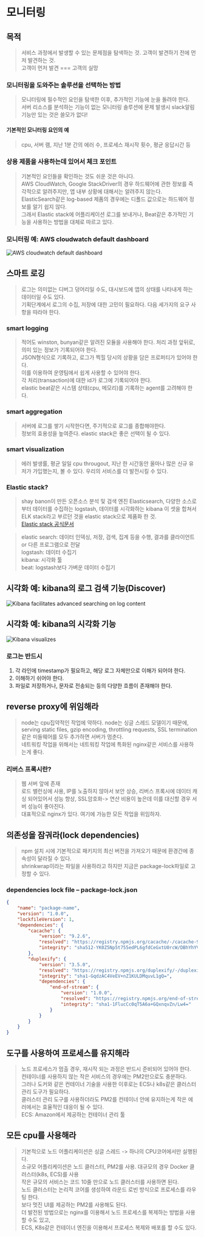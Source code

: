 # 모니터링

## 목적
> 서비스 과정에서 발생할 수 있는 문제점을 탐색하는 것. 고객이 발견하기 전에 먼저 발견하는 것.<br>
> 고객이 먼저 발견 === 고객의 실망

### 모니터링을 도와주는 솔루션을 선택하는 방법
> 모니터링에 필수적인 요인을 탐색한 이후, 추가적인 기능에 눈을 돌려야 한다.<br>
> 서버 리소스를 분석하는 기능이 없는 모니터링 솔루션에 문제 발생시 slack알림 기능만 있는 것은 쓸모가 없다!

#### 기본적인 모니터링 요인의 예
> cpu, 서버 램, 지난 1분 간의 에러 수, 프로세스 재시작 횟수, 평균 응답시간 등

### 상용 제품을 사용하는데 있어서 체크 포인트
> 기본적인 요인들을 확인하는 것도 쉬운 것은 아니다. <br>
> AWS CloudWatch, Google StackDriver의 경우 하드웨어에 관한 정보를 즉각적으로 알려주지만, 앱 내부 상황에 대해서는 알려주지 않는다.<br>
> ElasticSearch같은 log-based 제품의 경우에는 디폴드 값으로는 하드웨어 정보를 알기 쉽지 않다.<br>
> 그래서 Elastic stack에 어플리케이션 로그를 보내거나, Beat같은 추가적인 기능을 사용하는 방법을 대체로 따르고 있다.<br>

### 모니터링 예: AWS cloudwatch default dashboard
![AWS cloudwatch default dashboard](./images/monitoring1.png)

## 스마트 로깅
> 로그는 의미없는 디버그 덩어리일 수도, 대시보드에 앱의 상태를 나타내게 하는 데이터일 수도 있다.<br>
> 기획단계에서 로그의 수집, 저장에 대한 고민이 필요하다.<rb>
> 다음 세가지의 요구 사항을 따라야 한다.

### smart logging
> 적어도 winston, bunyan같은 알려진 모듈을 사용해야 한다. 처리 과정 앞뒤로, 의미 있는 정보가 기록되어야 한다.<br>
> JSON형식으로 기록하고, 로그가 찍힐 당시의 상황을 담은 프로퍼티가 있어야 한다.<br>
> 이를 이용하여 운영팀에서 쉽게 사용할 수 있어야 한다.<br>
> 각 처리(transaction)에 대한 id가 로그에 기록되어야 한다.<br>
> elastic beat같은 시스템 상태(cpu, 메모리)를 기록하는 agent를 고려해야 한다.

### smart aggregation
> 서버에 로그를 쌓기 시작한다면, 주기적으로 로그를 종합해야한다.<br>
> 정보의 효용성을 높여준다. elastic stack은 좋은 선택이 될 수 있다.

### smart visualization
> 에러 발생률, 평균 일일 cpu througout, 지난 한 시간동안 올마나 많은 신규 유저가 가입했는지, 볼 수 있다. 우리의 서비스를 더 발전시킬 수 있다.

### Elastic stack?
> shay banon이 만든 오픈소스 분석 및 검색 엔진 Elasticsearch, 다양한 소스로부터 데이터를 수집하는 logstash, 데이터를 시각화하는 kibana 이 셋을 합쳐서 ELK stack라고 부르던 것을 elastic stack으로 제품화 한 것.<br>
[Elastic stack 공식문서](https://esbook.kimjmin.net/01-overview/1.1-elastic-stack)

> elastic search: 데이터 인덱싱, 저장, 검색, 집계 등을 수행, 결과를 클라이언트 or 다른 프로그램으로 전달<br>
> logstash: 데이터 수집기  <br>
> kibana: 시각화 툴<br>
> beat: logstash보다 가벼운 데이터 수집기

## 시각화 예: kibana의 로그 검색 기능(Discover)
![Kibana facilitates advanced searching on log content](./images/smartlogging1.png)

## 시각화 예: kibana의 시각화 기능
![Kibana visualizes](./images/smartlogging2.jpg)

### 로그는 반드시
1. 각 라인에 timestamp가 필요하고, 해당 로그 자체만으로 이해가 되어야 한다.<br>
2. 이해하기 쉬어야 한다.<br>
3. 파일로 저장하거나, 문자로 전송되는 등의 다양한 흐름이 존재해야 한다.

## reverse proxy에 위임해라
> node는 cpu집약적인 작업에 약하다. node는 싱글 스레드 모델이기 때문에, serving static files, gzip encoding, throttling requests, SSL termination 같은 미들웨어를 모두 추가하면 서버가 멈춘다.<br>
> 네트워킹 작업을 위해서는 네트워킹 작업에 특화된 nginx같은 서비스를 사용하는게 좋다.


### 리버스 프록시란?
> 웹 서버 앞에 존재<br>
> 로드 밸런싱에 사용, IP를 노출하지 않아서 보안 상승, 리버스 프록시에 데이터 캐싱 되어있어서 성능 향상, SSL암호화-> 연산 비용이 높은데 이를 대신할 경우 서버 성능이 좋아진다.<br>
> 대표적으로 nginx가 있다. 여기에 가능한 모든 작업을 위임하자.

## 의존성을 잠궈라(lock dependencies)
> npm 설치 시에 기본적으로 패키지의 최신 버전을 가져오기 때문에 환경간에 종속성이 달라질 수 있다.<br>
> shrinkwrap이라는 파일을 사용하라고 하지만 지금은 package-lock파일로 고정할 수 있다.

### dependencies lock file – package-lock.json

```json
{
    "name": "package-name",
    "version": "1.0.0",
    "lockfileVersion": 1,
    "dependencies": {
        "cacache": {
            "version": "9.2.6",
            "resolved": "https://registry.npmjs.org/cacache/-/cacache-9.2.6.tgz",
            "integrity": "sha512-YK0Z5Np5t755edPL6gfdCeGxtU0rcW/DBhYhYVDckT+7AFkCCtedf2zru5NRbBLFk6e7Agi/RaqTOAfiaipUfg=="
        },
        "duplexify": {
            "version": "3.5.0",
            "resolved": "https://registry.npmjs.org/duplexify/-/duplexify-3.5.0.tgz",
            "integrity": "sha1-GqdzAC4VeEV+nZ1KULDMquvL1gQ=",
            "dependencies": {
                "end-of-stream": {
                    "version": "1.0.0",
                    "resolved": "https://registry.npmjs.org/end-of-stream/-/end-of-stream-1.0.0.tgz",
                    "integrity": "sha1-1FlucCc0qT5A6a+GQxnqvZn/Lw4="
                }
            }
        }
    }
}
```
## 도구를 사용하여 프로세스를 유지해라
> 노드 프로세스가 멈출 경우, 재시작 되는 과정은 반드시 준비되어 있어야 한다.<br>
> 컨테이너를 사용하지 않는 작은 서비스의 경우에는 PM2만으로도 충분하다.<br>
> 그러나 도커와 같은 컨테이너 기술을 사용한 이후로는 ECS나 k8s같은 클러스터 관리 도구가 필요하다.<br>
> 클러스터 관리 도구를 사용하더라도 PM2를 컨테이너 안에 유지하는게 작은 에러에서는 효율적인 대응이 될 수 있다.<br>
> ECS: Amazon에서 제공하는 컨테이너 관리 툴

## 모든 cpu를 사용해라
> 기본적으로 노드 어플리케이션은 싱글 스레드 -> 하나의 CPU코어에서만 실행된다.<br>
> 소규모 어플리케이션은 노드 클러스터, PM2를 사용. 대규모의 경우 Docker 클러스터(k8s, ECS)를 사용<br>
> 작은 규모의 서비스는 코드 10줄 만으로 노드 클러스터를 사용하면 된다.<br>
> 노드 클러스터는 논리적 코어를 생성하여 라운드 로빈 방식으로 프로세스를 라우팅 한다.<br>
> 보다 멋진 UI를 제공하는 PM2를 사용해도 된다.<br>
> 더 발전된 방법으로는 nginx를 이용해서 노드 프로세스를 복제하는 방법을 사용할 수도 있고,<br>
> ECS, K8s같은 컨테이너 엔진을 이용해서 프로세스 복제와 배포를 할 수도 있다.<br>
